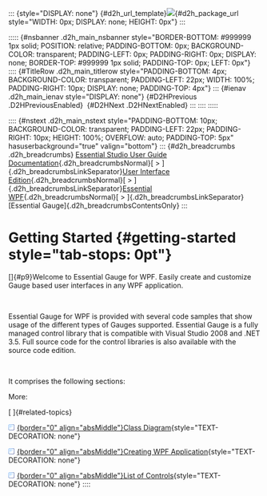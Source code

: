 ::: {style="DISPLAY: none"}
[](ms-xhelp:///?Id=d2h_url_template){#d2h_url_template}![](!package_url!){#d2h_package_url style="WIDTH: 0px; DISPLAY: none; HEIGHT: 0px"}
:::

::::: {#nsbanner .d2h_main_nsbanner style="BORDER-BOTTOM: #999999 1px solid; POSITION: relative; PADDING-BOTTOM: 0px; BACKGROUND-COLOR: transparent; PADDING-LEFT: 0px; PADDING-RIGHT: 0px; DISPLAY: none; BORDER-TOP: #999999 1px solid; PADDING-TOP: 0px; LEFT: 0px"}
:::: {#TitleRow .d2h_main_titlerow style="PADDING-BOTTOM: 4px; BACKGROUND-COLOR: transparent; PADDING-LEFT: 22px; WIDTH: 100%; PADDING-RIGHT: 10px; DISPLAY: none; PADDING-TOP: 4px"}
::: {#ienav .d2h_main_ienav style="DISPLAY: none"}
[](ms-xhelp:///?Id=aa4ab002-3cd3-4574-9eaf-a86121711977){#D2HPrevious .D2HPreviousEnabled}  [](ms-xhelp:///?Id=3d11d9ae-9eda-4679-a865-77514bd99c26){#D2HNext .D2HNextEnabled}
:::
::::
:::::

:::: {#nstext .d2h_main_nstext style="PADDING-BOTTOM: 10px; BACKGROUND-COLOR: transparent; PADDING-LEFT: 22px; PADDING-RIGHT: 10px; HEIGHT: 100%; OVERFLOW: auto; PADDING-TOP: 5px" hasuserbackground="true" valign="bottom"}
::: {#d2h_breadcrumbs .d2h_breadcrumbs}
[Essential Studio User Guide Documentation](ms-xhelp:///?Id=12457748-09e3-4d74-a240-8e049cedf030){.d2h_breadcrumbsNormal}[ \> ]{.d2h_breadcrumbsLinkSeparator}[User Interface Edition](ms-xhelp:///?Id=c29296b7-531c-413b-a0ec-488ca1f7f669){.d2h_breadcrumbsNormal}[ \> ]{.d2h_breadcrumbsLinkSeparator}[Essential WPF](ms-xhelp:///?Id=7f4f82c5-151c-4262-94d0-75c4626c77bc){.d2h_breadcrumbsNormal}[ \> ]{.d2h_breadcrumbsLinkSeparator}[Essential Gauge]{.d2h_breadcrumbsContentsOnly}
:::

# Getting Started {#getting-started style="tab-stops: 0pt"}

[]{#p9}Welcome to Essential Gauge for WPF. Easily create and customize Gauge based user interfaces in any WPF application.

 

Essential Gauge for WPF is provided with several code samples that show usage of the different types of Gauges supported. Essential Gauge is a fully managed control library that is compatible with Visual Studio 2008 and .NET 3.5. Full source code for the control libraries is also available with the source code edition.

 

It comprises the following sections:

More:

[ ]{#related-topics}

[![](button.gif){border="0" align="absMiddle"}Class Diagram](ms-xhelp:///?Id=3d11d9ae-9eda-4679-a865-77514bd99c26){style="TEXT-DECORATION: none"}

[![](button.gif){border="0" align="absMiddle"}Creating WPF Application](ms-xhelp:///?Id=52865af1-17b0-438a-980c-61502aa68b86){style="TEXT-DECORATION: none"}

[![](button.gif){border="0" align="absMiddle"}List of Controls](ms-xhelp:///?Id=f14d8e37-72df-44e2-b953-b18fcb81148a){style="TEXT-DECORATION: none"}
::::
